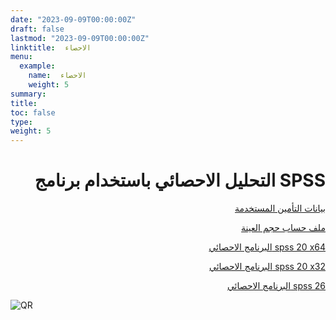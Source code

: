 ```yaml
---
date: "2023-09-09T00:00:00Z"
draft: false
lastmod: "2023-09-09T00:00:00Z"
linktitle:  الاحصاء
menu:
  example:
    name:  الاحصاء
    weight: 5
summary: 
title: 
toc: false
type: 
weight: 5
---
```


<h1 align="right">
التحليل الاحصائي باستخدام برنامج SPSS
</h1>


<p align="right">
 <a href = "https://drive.google.com/drive/folders/1oHOWaZISmyNzT9wYkwhfpMWCEic1eOX1?usp=sharing"> بيانات التأمين المستخدمة </a>
</p>


<p align="right">
 <a href = "https://docs.google.com/spreadsheets/d/1lB1iQQWSqUcztVQBGbvNGPqiTWYgsmCT/edit?usp=sharing&ouid=113278006464868371317&rtpof=true&sd=true"> ملف حساب حجم العينة </a>
</p>




<p align="right">
 <a href = "https://drive.google.com/file/d/1hLdwxwCZLFiqnKfcOP98CpKgoKCnF8wS/view?usp=sharing"> البرنامج الاحصائي spss 20 x64  </a>
</p>


<p align="right">
 <a href = "https://t.me/StatisticalAnalysisEgypt/132676"> البرنامج الاحصائي spss 20 x32  </a>
</p>


<p align="right">
 <a href = "https://getintopc.com/softwares/analytics/ibm-spss-statistics-v26-2019-free-download-7922890/?id=001299380711"> البرنامج الاحصائي spss 26  </a>
</p>






![QR](/img/train/stat-train-qr.png)